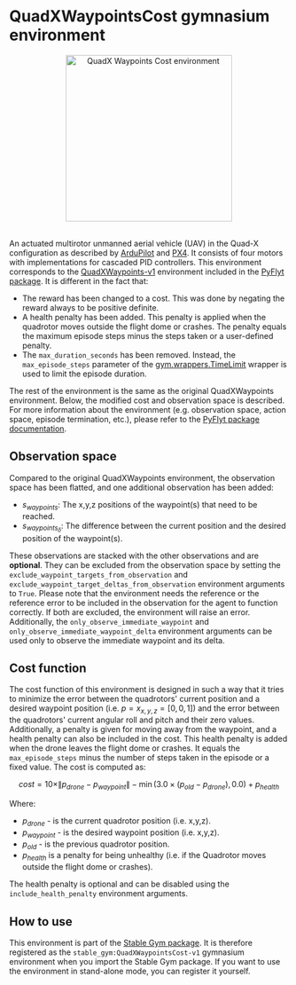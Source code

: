 # QuadXWaypointsCost gymnasium environment

<div align="center">
    <img src="https://github.com/rickstaa/stable-gym/assets/17570430/4cf24737-24c6-49d1-b338-81f40979cbee" alt="QuadX Waypoints Cost environment" width="300px">
</div>
</br>

An actuated multirotor unmanned aerial vehicle (UAV) in the Quad-X configuration as described by [ArduPilot](https://ardupilot.org/copter/docs/connect-escs-and-motors.html) and [PX4](https://docs.px4.io/main/en/airframes/airframe_reference.html#quadrotor-x). It consists of four motors with implementations for cascaded PID controllers. This environment corresponds to the [QuadXWaypoints-v1](https://jjshoots.github.io/PyFlyt/documentation/gym_envs/quadx_envs/quadx_waypoints_env.html) environment included in the [PyFlyt package](https://jjshoots.github.io/PyFlyt/index.html). It is different in the fact that:

*   The reward has been changed to a cost. This was done by negating the reward always to be positive definite.
*   A health penalty has been added. This penalty is applied when the quadrotor moves outside the flight dome or crashes. The penalty equals the maximum episode steps minus the steps taken or a user-defined penalty.
*   The `max_duration_seconds` has been removed. Instead, the `max_episode_steps` parameter of the [gym.wrappers.TimeLimit](https://gymnasium.farama.org/api/wrappers/misc_wrappers/#gymnasium.wrappers.TimeLimit) wrapper is used to limit the episode duration.

The rest of the environment is the same as the original QuadXWaypoints environment. Below, the modified cost and observation space is described. For more information about the environment (e.g. observation space, action space, episode termination, etc.), please refer to the [PyFlyt package documentation](https://jjshoots.github.io/PyFlyt/index.html).

## Observation space

Compared to the original QuadXWaypoints environment, the observation space has been flatted, and one additional observation has been added:

*   $s_{waypoints}$: The x,y,z positions of the waypoint(s) that need to be reached.
*   $s_{waypoints_\delta}$: The difference between the current position and the desired position of the waypoint(s).

These observations are stacked with the other observations and are **optional**. They can be excluded from the observation space by setting the `exclude_waypoint_targets_from_observation` and `exclude_waypoint_target_deltas_from_observation` environment arguments to `True`. Please note that the environment needs the reference or the reference error to be included in the observation for the agent to function correctly. If both are excluded, the environment will raise an error. Additionally, the
`only_observe_immediate_waypoint` and `only_observe_immediate_waypoint_delta` environment arguments can be used only to observe the immediate waypoint and its delta.

## Cost function

The cost function of this environment is designed in such a way that it tries to minimize the error between the quadrotors' current position and a desired waypoint position (i.e. $p=x_{x,y,z}=[0,0,1]$) and the error between the quadrotors' current angular roll and pitch and their zero values. Additionally, a penalty is given for moving away from the waypoint, and a health penalty can also be included in the cost. This health penalty is added when the drone leaves the flight dome or crashes. It equals the `max_episode_steps` minus the number of steps taken in the episode or a fixed value. The cost is computed as:

$$
cost = 10 \times \| p_{drone} - p_{waypoint} \| - \min(3.0 \times (p_{old} - p_{drone}), 0.0) + p_{health}
$$

Where:

*   $p_{drone}$ - is the current quadrotor position (i.e. x,y,z).
*   $p_{waypoint}$ - is the desired waypoint position (i.e. x,y,z).
*   $p_{old}$ - is the previous quadrotor position.
*   $p_{health}$ is a penalty for being unhealthy (i.e. if the Quadrotor moves outside the flight dome or crashes).

The health penalty is optional and can be disabled using the `include_health_penalty` environment arguments.

## How to use

This environment is part of the [Stable Gym package](https://github.com/rickstaa/stable-gym). It is therefore registered as the `stable_gym:QuadXWaypointsCost-v1` gymnasium environment when you import the Stable Gym package. If you want to use the environment in stand-alone mode, you can register it yourself.
